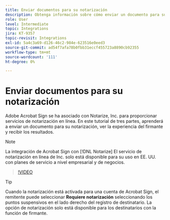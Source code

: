 ```yaml
---
title: Enviar documentos para su notarización
description: Obtenga información sobre cómo enviar un documento para su notarización
role: User
level: Intermediate
topic: Integrations
jira: KT-9357
topic-revisit: Integrations
exl-id: 5a4c3a69-d126-46c2-984e-623516e0eed3
source-git-commit: ad54f7afa78b0fbb31eccf455723a8890cb92355
workflow-type: tm+mt
source-wordcount: '111'
ht-degree: 0%

---
```


# Enviar documentos para su notarización

Adobe Acrobat Sign se ha asociado con Notarize, Inc. para proporcionar servicios de notarización en línea. En este tutorial de tres partes, aprenderá a enviar un documento para su notarización, ver la experiencia del firmante y recibir los resultados.

>[!NOTE]
>
>La integración de Acrobat Sign con [!DNL Notarize] El servicio de notarización en línea de Inc. solo está disponible para su uso en EE. UU. con planes de servicio a nivel empresarial y de negocios.

>[!VIDEO](https://video.tv.adobe.com/v/341029?quality=12&learn=on&hidetitle=true)

>[!TIP]
>
>Cuando la notarización está activada para una cuenta de Acrobat Sign, el remitente puede seleccionar **Requiere notarización** seleccionando los puntos suspensivos en el lado derecho del registro de destinatario. La opción de notarización solo está disponible para los destinatarios con la función de firmante.
